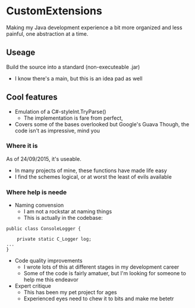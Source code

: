 # CustomExtensions
Making my Java development experience a bit more organized and less painful, one abstraction at a time.

## Useage
Build the source into a standard (non-executeable .jar)
- I know there's a main, but this is an idea pad as well

## Cool features
- Emulation of a C#-styleInt.TryParse()
  - The implementation is fare from perfect, 
- Covers some of the bases overlooked but Google's Guava
  Though, the code isn't as impressive, mind you

### Where it is
As of 24/09/2015, it's useable.
- In many projects of mine, these functions have made life easy
- I find the schemes logical, or at worst the least of evils available

### Where help is neede
- Naming convension
  - I am not a rockstar at naming things
  - This is actually in the codebase:
``` 
public class ConsoleLogger {

    private static C_Logger log;
...
}
```
- Code quality improvements
  - I wrote lots of this at different stages in my development career
  - Some of the code is fairly amatuer, but I'm looking for someone to help me this endeavor
- Expert critique
  - This has been my pet project for ages
  - Experienced eyes need to chew it to bits and make me betetr
